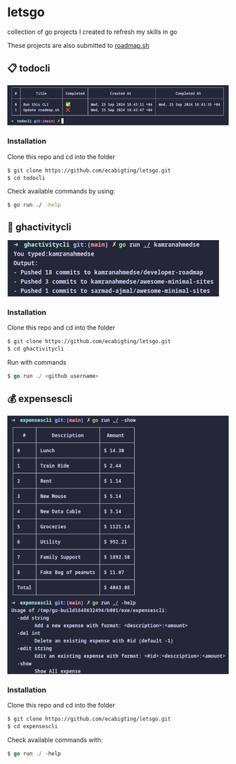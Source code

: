 # letsgo
collection of go projects I created to refresh my skills in go

These projects are also submitted to <a href="https://roadmap.sh/projects/github-user-activity">roadmap.sh</a>

## 📋 todocli

![todocli](/todocli/src.png)

### Installation 
Clone this repo and cd into the folder
```zsh
$ git clone https://github.com/ecabigting/letsgo.git
$ cd todocli
```
Check available commands by using:
```bash
$ go run ./ -help
```


## 🚣 ghactivitycli

![ghactivitycli](/ghactivitycli/src.png)

### Installation
Clone this repo and cd into the folder
```zsh
$ git clone https://github.com/ecabigting/letsgo.git
$ cd ghactivitycli
```
Run with commands
```go
$ go run ./ <github username>
```

## 💰 expensescli

![expensescli](/expensescli/src.png)

### Installation
Clone this repo and cd into the folder
```zsh
$ git clone https://github.com/ecabigting/letsgo.git
$ cd expensescli
```
Check available commands with:
```go
$ go run ./ -help
```


